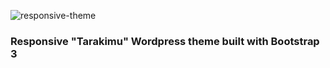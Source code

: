 ![responsive-theme](http://i.imgur.com/z8l2o1M.png?1 "Tarakimu Theme")

### Responsive "Tarakimu" Wordpress theme built with Bootstrap 3


